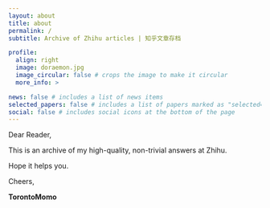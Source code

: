 ```yaml
---
layout: about
title: about
permalink: /
subtitle: Archive of Zhihu articles | 知乎文章存档

profile:
  align: right
  image: doraemon.jpg
  image_circular: false # crops the image to make it circular
  more_info: >

news: false # includes a list of news items
selected_papers: false # includes a list of papers marked as "selected={true}"
social: false # includes social icons at the bottom of the page
---
```


Dear Reader,

This is an archive of my high-quality, non-trivial answers at Zhihu.

Hope it helps you.

Cheers,

**TorontoMomo**